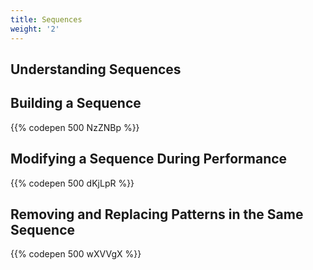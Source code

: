 ```yaml
---
title: Sequences
weight: '2'
---
```

## Understanding Sequences

## Building a Sequence

{{% codepen 500 NzZNBp %}}

## Modifying a Sequence During Performance

{{% codepen 500 dKjLpR %}}

## Removing and Replacing Patterns in the Same Sequence



{{% codepen 500 wXVVgX %}}
